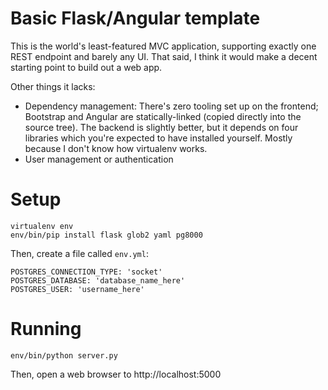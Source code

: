 # Basic Flask/Angular template

This is the world's least-featured MVC application, supporting exactly one REST
endpoint and barely any UI. That said, I think it would make a decent starting
point to build out a web app.

Other things it lacks:

- Dependency management: There's zero tooling set up on the frontend; Bootstrap
  and Angular are statically-linked (copied directly into the source tree). The
  backend is slightly better, but it depends on four libraries which you're
  expected to have installed yourself. Mostly because I don't know how
  virtualenv works.
- User management or authentication

# Setup

```
virtualenv env
env/bin/pip install flask glob2 yaml pg8000
```

Then, create a file called `env.yml`:

```
POSTGRES_CONNECTION_TYPE: 'socket'
POSTGRES_DATABASE: 'database_name_here'
POSTGRES_USER: 'username_here'
```

# Running

```
env/bin/python server.py
```

Then, open a web browser to http://localhost:5000


